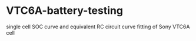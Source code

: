 # VTC6A-battery-testing
single cell SOC curve and equivalent RC circuit curve fitting of Sony VTC6A cell
